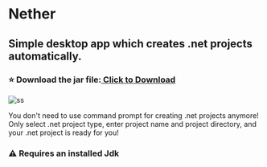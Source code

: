 # Nether
## Simple desktop app which creates .net projects automatically.

### ⭐️ Download the jar file:<a href="Nether.jar" download> Click to Download</a>

![ss](https://user-images.githubusercontent.com/78295915/162439809-062efc8d-49b9-49a6-a662-f36bd6f19e5c.png)

You don't need to use command prompt for creating .net projects anymore!
Only select .net project type, enter project name and project directory, and your .net project is ready for you!

### ⚠️ Requires an installed Jdk


